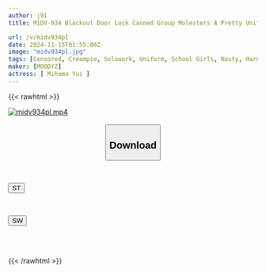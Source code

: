 ```yaml
---
author: j91
title: MIDV-934 Blackout Door Lock Canned Group Molesters A Pretty Uniformed Beautiful Girl Is Driven Into The Hands Of Filthy Molesters And Goes On A Rampage, Raping Them Like Crazy With 12 Creampie Orgasms Yui Mihama

url: /v/midv934pl
date: 2024-11-15T01:55:00Z
image: "midv934pl.jpg"
tags: [Censored, Creampie, Solowork, Uniform, School Girls, Nasty, Hardcore, Facials, (tag-censored)	]
maker: [MOODYZ]
actress: [ Mihama Yui ]
---
```



{{< rawhtml >}}

<div class="video" data-videoid="k9g6K3b29xs64R">
    <a href="javascript:;">
        <img src="/v/midv934pl/midv934pl.jpg" width="WIDTH" height="HEIGHT" alt="midv934pl.mp4" loading="lazy">
    </a>
</div>

<script type="text/javascript" src="https://j91.asia/asset/on-demand-st.js"></script>

<br>
  <link rel="stylesheet" href="https://j91.asia/asset/bs5.css">
  
  <center>
  <button class="btn btn-primary" type="button" data-bs-toggle="collapse" data-bs-target=".multi-collapse" aria-expanded="false" aria-controls="multiCollapseExample1 multiCollapseExample2"><h2>Download</h2></button></center>
</p>
<div class="row">
  <div class="col">
    <div class="collapse multi-collapse" id="multiCollapseExample1">
      <div class="card card-body">
	      	      <br>
<div class="buttons">  
<p><a href="/v/midv934pl/st.html" target="_blank"><button class="btn-hover color-3"><i class="fa fa-download"></i> ST</button></a></p></div>
    </div>
  </div>
</div>
  <div class="col">
    <div class="collapse multi-collapse" id="multiCollapseExample2">
      <div class="card card-body">
	      <br>
<div class="buttons">
<p><a href="/v/midv934pl/sw.html" target="_blank"><button class="btn-hover color-2"><i class="fa fa-download"></i> SW</button></a></p></div>
<br><br>
      </div>
    </div>
  </div>
</div>

{{< /rawhtml >}}